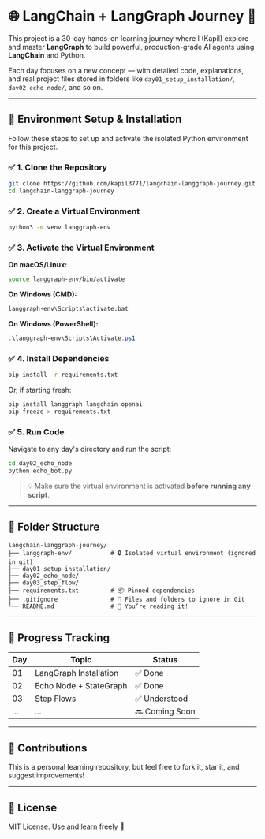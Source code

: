# 🌐 LangChain + LangGraph Journey 🚀

This project is a 30-day hands-on learning journey where I (Kapil) explore and master **LangGraph** to build powerful, production-grade AI agents using **LangChain** and Python.

Each day focuses on a new concept — with detailed code, explanations, and real project files stored in folders like `day01_setup_installation/`, `day02_echo_node/`, and so on.

---

## 🔧 Environment Setup & Installation

Follow these steps to set up and activate the isolated Python environment for this project.

### ✅ 1. Clone the Repository

```bash
git clone https://github.com/kapil3771/langchain-langgraph-journey.git
cd langchain-langgraph-journey
```

### ✅ 2. Create a Virtual Environment

```bash
python3 -m venv langgraph-env
```

### ✅ 3. Activate the Virtual Environment

**On macOS/Linux:**
```bash
source langgraph-env/bin/activate
```

**On Windows (CMD):**
```cmd
langgraph-env\Scripts\activate.bat
```

**On Windows (PowerShell):**
```powershell
.\langgraph-env\Scripts\Activate.ps1
```

### ✅ 4. Install Dependencies

```bash
pip install -r requirements.txt
```

Or, if starting fresh:

```bash
pip install langgraph langchain openai
pip freeze > requirements.txt
```

### ✅ 5. Run Code

Navigate to any day's directory and run the script:

```bash
cd day02_echo_node
python echo_bot.py
```

> 💡 Make sure the virtual environment is activated **before running any script**.

---

## 📁 Folder Structure

```
langchain-langgraph-journey/
├── langgraph-env/           # 🔒 Isolated virtual environment (ignored in git)
├── day01_setup_installation/
├── day02_echo_node/
├── day03_step_flow/
├── requirements.txt         # 📦 Pinned dependencies
├── .gitignore               # 🚫 Files and folders to ignore in Git
└── README.md                # 📘 You’re reading it!
```

---

## 📅 Progress Tracking

| Day | Topic                     | Status     |
|-----|---------------------------|------------|
| 01  | LangGraph Installation    | ✅ Done     |
| 02  | Echo Node + StateGraph    | ✅ Done     |
| 03  | Step Flows                | ✅ Understood |
| ... | ...                       | 🔜 Coming Soon |

---

## 🤝 Contributions

This is a personal learning repository, but feel free to fork it, star it, and suggest improvements!

---

## 📜 License

MIT License. Use and learn freely 🙌